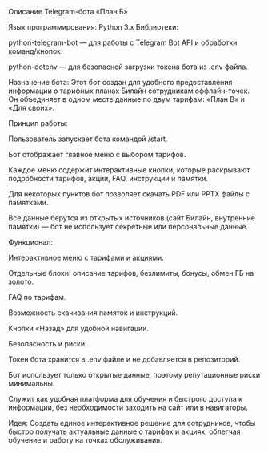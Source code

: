 Описание Telegram-бота «План Б»

Язык программирования: Python 3.x
Библиотеки:

python-telegram-bot — для работы с Telegram Bot API и обработки команд/кнопок.

python-dotenv — для безопасной загрузки токена бота из .env файла.

Назначение бота:
Этот бот создан для удобного предоставления информации о тарифных планах Билайн сотрудникам оффлайн-точек. Он объединяет в одном месте данные по двум тарифам: «План B» и «Для своих».

Принцип работы:

Пользователь запускает бота командой /start.

Бот отображает главное меню с выбором тарифов.

Каждое меню содержит интерактивные кнопки, которые раскрывают подробности тарифов, акции, FAQ, инструкции и памятки.

Для некоторых пунктов бот позволяет скачать PDF или PPTX файлы с памятками.

Все данные берутся из открытых источников (сайт Билайн, внутренние памятки) — бот не использует секретные или персональные данные.

Функционал:

Интерактивное меню с тарифами и акциями.

Отдельные блоки: описание тарифов, безлимиты, бонусы, обмен ГБ на золото.

FAQ по тарифам.

Возможность скачивания памяток и инструкций.

Кнопки «Назад» для удобной навигации.

Безопасность и риски:

Токен бота хранится в .env файле и не добавляется в репозиторий.

Бот использует только открытые данные, поэтому репутационные риски минимальны.

Служит как удобная платформа для обучения и быстрого доступа к информации, без необходимости заходить на сайт или в навигаторы.

Идея:
Создать единое интерактивное решение для сотрудников, чтобы быстро получать актуальные данные о тарифах и акциях, облегчая обучение и работу на точках обслуживания.
